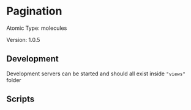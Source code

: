 # Pagination

Atomic Type: molecules

Version: 1.0.5

## Development

Development servers can be started and should all exist inside `"views"` folder

## Scripts
